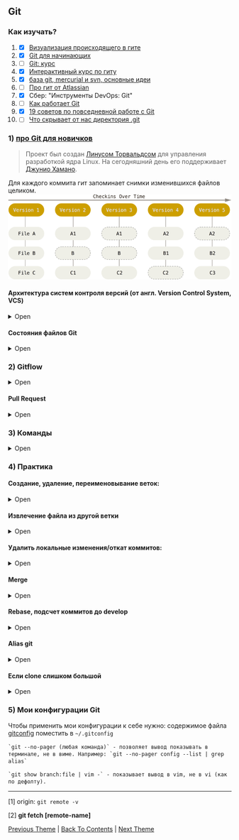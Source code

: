 ## Git

### Как изучать?

1. - [x] [Визуализация происходящего в гите](http://git-school.github.io/visualizing-git/)
2. - [x] [Git для начинающих](https://monsterlessons.com/project/categories/git?page=1)
3. - [ ] [Git: курс](https://www.youtube.com/playlist?list=PLDyvV36pndZFHXjXuwA_NywNrVQO0aQqb)
4. - [x] [Интерактивный курс по гиту](https://githowto.com/ru)
5. - [x] [база git, mercurial и svn, основные идеи](https://www.youtube.com/watch?v=ZGmSavvT8yk&ab_channel=%D0%A4%D0%9A%D0%9D%D0%92%D0%A8%D0%AD)
6. - [ ] [Про гит от Atlassian](https://www.atlassian.com/git/tutorials/learn-git-with-bitbucket-cloud)
7. - [x] Сбер: "Инструменты DevOps: Git"
8. - [ ] [Как работает Git](https://habr.com/ru/post/313890/)
9. - [x] [19 советов по повседневной работе с Git](https://habr.com/ru/company/mailru/blog/267595/#10)
10. - [ ] [Что скрывает от нас директория .git](https://habr.com/ru/post/143079/)

### 1) [про Git для новичков](https://github.com/ancatmara/python-for-dh/blob/master/Classes/1/git_markdown.md)

> Проект был создан [Линусом Торвальдсом](https://github.com/torvalds) для управления разработкой ядра Linux. 
На сегодняшний день его поддерживает [Джунио Хамано](https://github.com/gitster?tab=repositories).

Для каждого коммита гит запоминает снимки изменившихся файлов целиком.
![DATA](https://github.com/eldaroid/pictures/blob/master/other/git_data.png)

#### Архитектура систем контроля версий (от англ. Version Control System, VCS)

<details><summary>Open</summary>
<p>

Инструменты VCS имеют два основных типа удаленной архитектуры:

* централизованный (Centralized VCS);
Примеры таких систем: SVN, CVS.
<img src="https://github.com/eldaroid/pictures/blob/master/other/centralized_VCS.png" alt="alt text" width="250" height="250">

* распределенный (Distributed model);
Примеры таких систем: Git, Mercurial. Git имеет распределенную модель архитектуры, то есть не зависит от одного центрального сервера, на котором хранятся файлы. Вместо этого он работает полностью локально, сохраняя данные в папках на жестком диске, которые называются репозиторием. Тем не менее, вы можете хранить копию репозитория онлайн. Это облегчает работу над одним проектом для нескольких людей. Для такой работы используются сайты вроде github и bitbucket.
<img src="https://github.com/eldaroid/pictures/blob/master/other/decentralized_VCS.png" alt="alt text" width="250" height="250">

Родительский коммит - тот, от которого пошли разделения на ветки.
Имя основной ветки по умолчанию в Git — master.

</p>
</details>

#### Состояния файлов Git

<details><summary>Open</summary>
<p>

Файл в Git может находится в одном из трёх состояний:

<img src="https://github.com/eldaroid/pictures/blob/master/other/git_files.png" alt="alt text" width="600" height="300">

* untracked (:white_circle:) — не добавлен в индекс для коммита, не вошли в последний спапшот и не подготовлены к коммиту.
* modified (:red_circle:) - объекты поменяли, но еще не зафиксировались.
* staged (:green_circle:) — добавлен в индекс для включения в коммит.
* commited (:white_circle:) — объект уже сохранен на базе.

</p>
</details>

### 2) Gitflow

<details><summary>Open</summary>
<p>

Существуют различные модели ветвления, наиболее популярные: 
* [Git flow:](https://github.com/eldaroid/iosBasics/blob/master/Git%2BTerminal/Gitflow.md)

<img src="https://github.com/eldaroid/pictures/blob/master/other/GitFlow.png" alt="alt text" width="500" height="300">

* [Github flow:](https://github.com/eldaroid/iosBasics/blob/master/Git%2BTerminal/Githubflow.md)

<img src="https://github.com/eldaroid/pictures/blob/master/other/GithubFlow.jpeg" alt="alt text" width="550" height="300">

* [Gitlab flow:](https://github.com/eldaroid/iosBasics/blob/master/Git%2BTerminal/Gitlabflow.md)

<img src="https://github.com/eldaroid/pictures/blob/master/other/GitlabFlow.jpeg" alt="alt text" width="300" height="350">

> [Базовые принципы популярных моделей ветвления](https://www.atlassian.com/git/tutorials/comparing-workflows)
> * Любое значимое изменение должно оформляться как отдельная ветвь
> * Текущая версия главное ветви всегда корректна. В любой момент сборка проекта, проведенная из текущей ветви, должна быть успешной.
> * Версии проекта помечаются тегами. Выделенная и помеченная тегом версия более никогда не изменяется.
> * Любые рабочие, тестовые или демонтрационные версии проекта собираются только из репозитоиия системы. 

</p>
</details>

#### Pull Request

<details><summary>Open</summary>
<p>

Общим принципом для всех моделей ветвления является то, что все изменения между ветками переносятся с помощью запросов на слияние.
  
**Запрос на слияние** (Pull-Request - BitBucket, Merge request - Gitlab) – механизм системы контроля версий, позволяющий оформить изменения из ветки в виде предложения к слиянию в основную (или какую-то иную) ветку репозитория.
  
<img src="https://github.com/eldaroid/pictures/blob/master/other/pull_request.png" alt="alt text" width="550" height="300">
  
Что даёт:

* Описание предлагаемого изменения видно в интерфейсе системы контроля версий всем заинтересованным участникам

* Возможность провести code review и оставить комментарии ещё до включения изменений в целевую ветку

* Возможность не допустить слияния, пока не будут выполнены все необходимые условия
    
    Например:
        * Минимальное количество подтверждений от участников, проводящих ревью
        * Успешно прошедшая сборка в системе CI
        * Отсутствие критичных замечаний по результатам автоматического статического анализа
   
</p>
</details>

### 3) Команды

<details><summary>Open</summary>
<p>
    Разница между git fetch и git pull
  > **git fetch [remote-name]** - Получает _список изменений_ в удаленном репозитории, а также сами изменения, без слияния с вашими изменениями
  > **git pull** получает изменения из удалённой ветви и сливает их со текущей ветвью (выполняет git fetch и git merge origin/[your branch]), **git push** - отправка изменений в удаленный репозиторий.
  
  * `git diff` - просмотр неотслеживаемых изменений
  
  * `git add` - добавляет файлы в отслеживаемые. -A - флаг для добавления всех измененных файлов; git rm --cached (file) - удаляет из отслеживаемых файлов (без флага --cached удаляет файлы, которые уже закоммичены).
  
  * `git show [commit_id]` - показывает изменения этого коммита.
  
  * `git push` - отправляет изменения в удаленный репозиторий. Пушит все, кроме тегом, для тегов использовать флаг --tag.
  
  * [git commit --amend -m ""](https://www.atlassian.com/ru/git/tutorials/rewriting-history) - добавляет изменения к предыдущему коммиту, не создавая новый, при это хеш меняется&
  
>  Опции: 
>   * `git commit --amend --allow-empty -m "New"` - Бывает, что нужно исправить опечатку в комментарии к последнему коммиту, не затрагивая файлов. 
>   В этом случае удобно воспользоваться флагом allow-empty, чтобы гит не ругался на отсутствие изменений для коммита
>   * `git commit --amend --no-edit` - Не добавляет новый коммит, оставляет старый, при этом не запускает редактор. 
>   Если ветка уже запушена, то после этой команды нужно прописать `git push -f` и удалённая ветка будет перезаписана. 
  
  * `git merge` - это 1/2 утилит Git, которая специализируется на интеграции изменений из одной ветки в другую. Сливание двух веток в одну

  * [git rebase](https://www.atlassian.com/ru/git/tutorials/rewriting-history/git-rebase) - это 2/2 утилит Git, которая специализируется на интеграции изменений из одной ветки в другую. (Меняет всю историю ваших коммитов вместе с хешами, поэтому если вы работаете вдвоем, то чревато ошибками). Git merge в этом плане безопаснее, когда работает несколько человек над одной веткой)

  
>  Опции: 
>	* pick — оставляет текущий коммит без изменений
>   * squash — соединяет текущий коммит с верхним в интерактивном виме или с предыдущим в дереве коммитов
>   * fixup — то же самое, что и squash, но не добавляет предыдущий коммит к новому
>   * reword — измение сообщение коммита. Вместо pick пишем r и выходим из вима с сохранением, появляется интерактивное окно, где нам предлагают поменять текст
>   * drop — удалить коммит. Могут быть проблемы с тем, что мы дальше меняли файл после того как удалили.
>   * reset — жестко меняем HEAD на новый (вся последующая история после того, на что мы сделали reset - не сохраняется)
  
  * `git blame (file)` - показывает кто, когда, какую строчку кода написал/изменил
  
  * `git grep "test"` - ищет в рабочем каталоге слово test (как в коде, так и в названии файлов)

  * `git log` - просмотр истории коммитов. По умолчанию `git log` вывод в таком формате:

<img src="https://github.com/eldaroid/pictures/blob/master/other/gitlog.png" alt="alt text" width="320" height="280">

Более удобный формат: `git log --graph --oneline --decorate --stat`

> Опции: 
>   * --stat — выведет статистику для каждого коммита
>   * --graph — выводит дерево зависимостей для всех коммитов
>   * --decorate — покажет “головы” (HEAD)
>   * --all — покажет все ветки
>   * -- oneline - выводит сокращённые данные коммита (в виде одной строки)
	
</p>
</details>

### 4) Практика
  
#### Создание, удаление, переименовывание веток: 

<details><summary>Open</summary>
<p>
  
1) Создание ветки:
	
* git checkout -b bugfix
	
то же самое, что и:  git branch bugfix + git checkout bugfix
	
* git push --set-upstream [1] bugfix

2) Удаление ветки:
	
* git checkout develop 				# переключаемся на любую ветку

* git branch -d/-D your_branch 			# удаляем локальную; -D force удаление
  
* git push [1] --delete your_branch 		# удаляем удаленную
`[origin] - то, что мы прописывали в git push [1] HEAD:[your branch]`

 Если появляется ошибка `A branch named 'bugfix/elizarov/ASSESSMENT-510' already exists`, то заново прописать с флагом -D `git branch -D your_branch`
	
3) Переименовывание ветки:

* git branch -m old_branch new_branch        	# Rename branch locally

* git push origin :old_branch                	# Delete the old branch

* git push --set-upstream origin new_branch  	# Push the new branch, set local branch to track the new remote
	
</p>
</details>
  
#### Извлечение файла из другой ветки

<details><summary>Open</summary>
<p>
  
  Пример команды: `git show some-branch:some-file.js | vim -`
  
  Иногда бывает удобно посмотреть на какой-либо файл в другой ветке, не переключаясь на неё. 
  Это можно сделать с помощью команды `git show some-branch-name:some-file-name.js`, которая выведет содержимое файла в указанной ветке прямо в терминал.
  
  А с помощью перенаправления вывода можно сохранить этот файл в указанное место на диске, например, если вы заходите открыть два файла одновременно в своём редакторе: `git show some-branch-name:some-file-name.js > deleteme.js`

  Примечание: если вам нужно всего лишь сравнить два файла, то можно выполнить такую команду: `git diff some-branch some-filename.js`
  
</p>
</details>
  
#### Удалить локальные изменения/откат коммитов:

<details><summary>Open</summary>
<p>

  * `git reset --hard {{some-commit-hash}}` — вернуться на определённый коммит в истории. Все изменения, сделанные после этого коммита пропадут.
  
  ```
  Если я хочу отменить все внесённые изменения и начать работу с чистого листа, я использую команду `git reset --hard HEAD`.
  
  git reset --hard [1]/yourBranch - более точно указываем к чем мы хотим откатить (к оригинальной ветка, которая хранится удаленно). 
  
  git reset --hard HEAD~1 - назад на 1 коммит
  ```
  
  * `git reset {{some-commit-hash}}` — вернуться на определённый коммит в истории. Все изменения, сделанные после этого коммита, получат состояние «Not staged for commit» - надо делать git add и git commit. Чтобы вернуть их обратно, нужно использовать команды git add и git commit.
  
  ```
  Если я хочу отредактировать изменения и/или закоммитить файлы в другом порядке, я использу git reset {{some-start-point-hash}}.
  ```
  
  * `git reset --soft {{some-commit-hash}}` — вернуться на определённый коммит в истории. Все изменения, сделанные после этого коммита, получат состояние «Staged for commit». Чтобы вернуть их обратно, нужно использовать команду git commit.
  
  ```
  Если я просто хочу взять три последних коммита и слить их в один большой коммит, я использую команду git reset --soft {{some-start-point-hash}}
  ```

  или если хочется изменить только файл
 
* `git checkout (our file)` - заменяет ваш локальный файл на оригинальной из удаленного репозитория (без конкретного указания откуда, он будет заменять текущие незакоммиченный файл на тот же файл из HEAD)

</p>
</details>

#### Merge

<details><summary>Open</summary>
<p>
  
* git checkout master
* git merge my_branch
  
My_branch слилась в master 

**Merge-конфликт** все, что выше `=======` - это HEAD, все, что ниже до `>>>>>>>` - это то, что мы сливали в мастер (My_branch)
  
Merge при конфликтах становится опасной утилитой - не всегда можно заметить какие строчки добавлены или файлы (а они могут влиять на работу программы). Справитсья с такой проблемой поможет команда `git mergetool`. Выведется vimdiff, который покажет полную разницу в файлах.
  
</p>
</details>
  
#### Rebase, подсчет коммитов до develop

<details><summary>Open</summary>
<p>

#### 1) Ребейз на новую ветку

Куда: [1]/release
Откуда: bugfix

	git checkout [1]/release && git fetch && git pull && git checkout bugfix
  
	git rebase [1]/release

	git push -f
  
  [только n коммитов ребейзнуть:](https://stackoverflow.com/questions/39084984/how-to-rebase-only-last-two-commits-without-the-whole-branch#:~:text=First%20create%20the%20branch%20other_feature%20at%20the%20same%20commit%20as%20feature%20.&text=Rebase%20the%20previous%20two%20commits%20onto%20master%20.&text=Checkout%20feature%20.&text=Reset%20feature%20to%20the%20commit%20where%20you%20want%20it.)

	git co branch1
	
	git rebase -i --onto (branch2) HEAD~3
	
	branch1 rebased to branch2

#### 2) squash

`git rebase -i HEAD~4` - в интерактивном режиме выбирает 4 коммита(включая головной), чтобы с ними что-то делать. Открывается вим и снизу вверх показаны коммиты по новизне (снизу последний).

Задача: 3 коммиты текста превратить в 1
```console
* b94463d 2 hours ago [eldaroid]  (HEAD -> master) | file2
* 7ae83e1 2 hours ago [eldaroid]  | added third text
* a3db998 2 hours ago [eldaroid]  | added second text
* ee5273f 2 hours ago [eldaroid]  | added additional text
* bdb22e5 2 hours ago [eldaroid]  | file1
```

`git rebase -i HEAD ~4`, открывается следующее:

```console
r ee5273f added additional text
f a3db998 added second text
f 7ae83e1 added third text
pick b94463d file2
```
Что произойдет? Коммит a3db998 склеится с ee5273f и потом 7ae83e1 склеится с тем, который получится в результате склеивания a3db998 и ee5273f. Текст коммита у a3db998 и 7ae83e1 выкинется. Нас перекинет в окно, где можно будет изменить текст коммита у 7ae83e1 (изменили "added additional text" на "added text")

После дерево будет выглядить так (важно отметить, что хеши у последних 2х коммитов изменились):
```console
* 60c5975 2 hours ago [eldaroid]  (HEAD -> master) | file2
* 08e436b 3 hours ago [eldaroid]  | added text
* bdb22e5 3 hours ago [eldaroid]  | file1
```

#### 3) Pull --rebase

Удаленная ветка: A--B--C. Вы работаете: A--B--C--(D) - D еще не на удаленной репе. Кто то в вашей ветке делает удаленный коммит: А--В--С--Е. Теперь вы не можете запушить (D), появляется ошибка: 

```console
! [rejected]        master -> master (fetch first)
error: failed to push some refs to 'https://github.com/eldaroid/iosBasics.git'
hint: Updates were rejected because the remote contains work that you do
hint: not have locally. This is usually caused by another repository pushing
hint: to the same ref. You may want to first integrate the remote changes
hint: (e.g., 'git pull ...') before pushing again.
hint: See the 'Note about fast-forwards' in 'git push --help' for details.	
```

Решение: `git pull --rebase` = делает `git fetch` + `git rebase`. Получается у нас следующая картина: А--В--С--Е--(D). Теперь пушим изменения `git push`. Получается следующяя картина: А--В--С--Е--D.

	
#### 4) Подсчет коммитов до develop
	
`git cherry -v develop | wc -l`
	
</p>
</details>

#### Alias git

<details><summary>Open</summary>
<p>
  
  * `vim ~/.gitconfig`, пишем [alias] и с новой строки добавлять алиасы. Например: co = checkout - теперь вместо полной команды `git checkout` можно писать просто `git co`. 

  ```
 [alias]
	a = add -A
	l = ! git log --pretty=format:\"%C(yellow)%h %C(cyan)%ar [%C(blue)%an%C(reset)] %C(auto)%d | %Creset%s\" --graph --shortstat -10
	co = checkout
	cm = commit -m
# --amend добавляет изменения к предыдущему коммиту, не создавая новый
	cma = commit --amend -m
# с флагом -a можно не писать git add, но только если файлы не новый
	cam = commit -am
# для команда, начинающихся с git, нужно вставлять !
	alias = ! git config --list | grep alias
	st = ! git status && echo last commit hash = $(git rev-parse --short HEAD)
 ```
  
</p>
</details>

#### Если clone слишком большой

<details><summary>Open</summary>
<p>

```console
➜ git config --global core.compression 0
➜ git config --global http.postBuffer 1048576000
➜ git config --global http.maxRequestBuffer 100M
➜ git clone
```

```
git config --global http.maxRequestBuffer 100M --depth=1 - также может помочь, означает, что надо засквошить все коммиты в 1 последний. Когда это сработает, перейдите в новый каталог и получите оставшуюся часть клона: git fetch --unshallow  и git pull --all
``` 

также это можно добавить в [gitconfig](./gitconfig), чтобы не прописывать каждый раз
</p>
</details>

### 5) Мои конфигурации Git

Чтобы применить мои конфигурации к себе нужно: содержимое файла [gitconfig](./gitconfig) поместить в `~/.gitconfig`

```console
`git --no-pager (любая команда)` - позволяет вывод показывать в терминале, не в виме. Например: `git --no-pager config --list | grep alias`
```

```conole
`git show branch:file | vim -` - показывает вывод в vim, не в vi (как по дефолту).
```

---

[1] origin: `git remote -v`

[2] **git fetch [remote-name]**

[Previous Theme](/Git%2BTerminal/Terminal.md) | [Back To Contents](https://github.com/eldaroid/iosBasics) |  [Next Theme](Git%2BTerminal)
